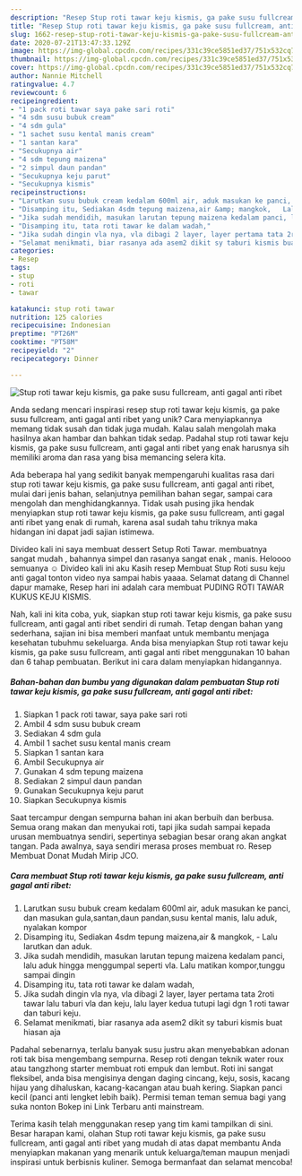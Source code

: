 ```yaml
---
description: "Resep Stup roti tawar keju kismis, ga pake susu fullcream, anti gagal anti ribet Anti Gagal"
title: "Resep Stup roti tawar keju kismis, ga pake susu fullcream, anti gagal anti ribet Anti Gagal"
slug: 1662-resep-stup-roti-tawar-keju-kismis-ga-pake-susu-fullcream-anti-gagal-anti-ribet-anti-gagal
date: 2020-07-21T13:47:33.129Z
image: https://img-global.cpcdn.com/recipes/331c39ce5851ed37/751x532cq70/stup-roti-tawar-keju-kismis-ga-pake-susu-fullcream-anti-gagal-anti-ribet-foto-resep-utama.jpg
thumbnail: https://img-global.cpcdn.com/recipes/331c39ce5851ed37/751x532cq70/stup-roti-tawar-keju-kismis-ga-pake-susu-fullcream-anti-gagal-anti-ribet-foto-resep-utama.jpg
cover: https://img-global.cpcdn.com/recipes/331c39ce5851ed37/751x532cq70/stup-roti-tawar-keju-kismis-ga-pake-susu-fullcream-anti-gagal-anti-ribet-foto-resep-utama.jpg
author: Nannie Mitchell
ratingvalue: 4.7
reviewcount: 6
recipeingredient:
- "1 pack roti tawar saya pake sari roti"
- "4 sdm susu bubuk cream"
- "4 sdm gula"
- "1 sachet susu kental manis cream"
- "1 santan kara"
- "Secukupnya air"
- "4 sdm tepung maizena"
- "2 simpul daun pandan"
- "Secukupnya keju parut"
- "Secukupnya kismis"
recipeinstructions:
- "Larutkan susu bubuk cream kedalam 600ml air, aduk masukan ke panci, dan masukan gula,santan,daun pandan,susu kental manis, lalu aduk, nyalakan kompor"
- "Disamping itu, Sediakan 4sdm tepung maizena,air &amp; mangkok,   Lalu larutkan dan aduk."
- "Jika sudah mendidih, masukan larutan tepung maizena kedalam panci, lalu aduk hingga menggumpal seperti vla. Lalu matikan kompor,tunggu sampai dingin"
- "Disamping itu, tata roti tawar ke dalam wadah,"
- "Jika sudah dingin vla nya, vla dibagi 2 layer, layer pertama tata 2roti tawar lalu taburi vla dan keju, lalu layer kedua tutupi lagi dgn 1 roti tawar dan taburi keju."
- "Selamat menikmati, biar rasanya ada asem2 dikit sy taburi kismis buat hiasan aja"
categories:
- Resep
tags:
- stup
- roti
- tawar

katakunci: stup roti tawar 
nutrition: 125 calories
recipecuisine: Indonesian
preptime: "PT26M"
cooktime: "PT58M"
recipeyield: "2"
recipecategory: Dinner

---
```



![Stup roti tawar keju kismis, ga pake susu fullcream, anti gagal anti ribet](https://img-global.cpcdn.com/recipes/331c39ce5851ed37/751x532cq70/stup-roti-tawar-keju-kismis-ga-pake-susu-fullcream-anti-gagal-anti-ribet-foto-resep-utama.jpg)

Anda sedang mencari inspirasi resep stup roti tawar keju kismis, ga pake susu fullcream, anti gagal anti ribet yang unik? Cara menyiapkannya memang tidak susah dan tidak juga mudah. Kalau salah mengolah maka hasilnya akan hambar dan bahkan tidak sedap. Padahal stup roti tawar keju kismis, ga pake susu fullcream, anti gagal anti ribet yang enak harusnya sih memiliki aroma dan rasa yang bisa memancing selera kita.

Ada beberapa hal yang sedikit banyak mempengaruhi kualitas rasa dari stup roti tawar keju kismis, ga pake susu fullcream, anti gagal anti ribet, mulai dari jenis bahan, selanjutnya pemilihan bahan segar, sampai cara mengolah dan menghidangkannya. Tidak usah pusing jika hendak menyiapkan stup roti tawar keju kismis, ga pake susu fullcream, anti gagal anti ribet yang enak di rumah, karena asal sudah tahu triknya maka hidangan ini dapat jadi sajian istimewa.

Divideo kali ini saya membuat dessert Setup Roti Tawar. membuatnya sangat mudah , bahannya simpel dan rasanya sangat enak , manis. Heloooo semuanya ☺ Divideo kali ini aku Kasih resep Membuat Stup Roti susu keju anti gagal tonton video nya sampai habis yaaaa. Selamat datang di Channel dapur mamake, Resep hari ini adalah cara membuat PUDING ROTI TAWAR KUKUS KEJU KISMIS.


Nah, kali ini kita coba, yuk, siapkan stup roti tawar keju kismis, ga pake susu fullcream, anti gagal anti ribet sendiri di rumah. Tetap dengan bahan yang sederhana, sajian ini bisa memberi manfaat untuk membantu menjaga kesehatan tubuhmu sekeluarga. Anda bisa menyiapkan Stup roti tawar keju kismis, ga pake susu fullcream, anti gagal anti ribet menggunakan 10 bahan dan 6 tahap pembuatan. Berikut ini cara dalam menyiapkan hidangannya.

<!--inarticleads1-->

##### Bahan-bahan dan bumbu yang digunakan dalam pembuatan Stup roti tawar keju kismis, ga pake susu fullcream, anti gagal anti ribet:

1. Siapkan 1 pack roti tawar, saya pake sari roti
1. Ambil 4 sdm susu bubuk cream
1. Sediakan 4 sdm gula
1. Ambil 1 sachet susu kental manis cream
1. Siapkan 1 santan kara
1. Ambil Secukupnya air
1. Gunakan 4 sdm tepung maizena
1. Sediakan 2 simpul daun pandan
1. Gunakan Secukupnya keju parut
1. Siapkan Secukupnya kismis


Saat tercampur dengan sempurna bahan ini akan berbuih dan berbusa. Semua orang makan dan menyukai roti, tapi jika sudah sampai kepada urusan membuatnya sendiri, sepertinya sebagian besar orang akan angkat tangan. Pada awalnya, saya sendiri merasa proses membuat ro. Resep Membuat Donat Mudah Mirip JCO. 

<!--inarticleads2-->

##### Cara membuat Stup roti tawar keju kismis, ga pake susu fullcream, anti gagal anti ribet:

1. Larutkan susu bubuk cream kedalam 600ml air, aduk masukan ke panci, dan masukan gula,santan,daun pandan,susu kental manis, lalu aduk, nyalakan kompor
1. Disamping itu, Sediakan 4sdm tepung maizena,air &amp; mangkok,  -  Lalu larutkan dan aduk.
1. Jika sudah mendidih, masukan larutan tepung maizena kedalam panci, lalu aduk hingga menggumpal seperti vla. Lalu matikan kompor,tunggu sampai dingin
1. Disamping itu, tata roti tawar ke dalam wadah,
1. Jika sudah dingin vla nya, vla dibagi 2 layer, layer pertama tata 2roti tawar lalu taburi vla dan keju, lalu layer kedua tutupi lagi dgn 1 roti tawar dan taburi keju.
1. Selamat menikmati, biar rasanya ada asem2 dikit sy taburi kismis buat hiasan aja


Padahal sebenarnya, terlalu banyak susu justru akan menyebabkan adonan roti tak bisa mengembang sempurna. Resep roti dengan teknik water roux atau tangzhong starter membuat roti empuk dan lembut. Roti ini sangat fleksibel, anda bisa mengisinya dengan daging cincang, keju, sosis, kacang hijau yang dihaluskan, kacang-kacangan atau buah kering. Siapkan panci kecil (panci anti lengket lebih baik). Permisi teman teman semua bagi yang suka nonton Bokep ini Link Terbaru anti mainstream. 

Terima kasih telah menggunakan resep yang tim kami tampilkan di sini. Besar harapan kami, olahan Stup roti tawar keju kismis, ga pake susu fullcream, anti gagal anti ribet yang mudah di atas dapat membantu Anda menyiapkan makanan yang menarik untuk keluarga/teman maupun menjadi inspirasi untuk berbisnis kuliner. Semoga bermanfaat dan selamat mencoba!
